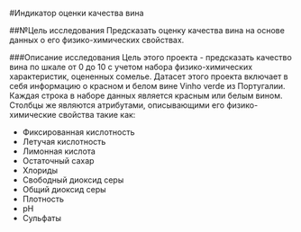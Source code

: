 #Индикатор оценки качества вина

##№Цель исследования
Предсказать оценку качества вина на основе данных о его физико-химических свойствах.

###Описание исследования
Цель этого проекта - предсказать качество вина по шкале от 0 до 10 с учетом набора физико-химических характеристик, оцененных сомелье.
Датасет этого проекта включает в себя информацию о красном и белом вине Vinho verde из Португалии. Каждая строка в наборе данных является красным или белым вином. Столбцы же являются атрибутами, описывающими 
его физико-химические свойства такие как:  
- Фиксированная кислотность
- Летучая кислотность
- Лимонная кислота
- Остаточный сахар
- Хлориды
- Свободный диоксид серы
- Общий диоксид серы
- Плотность
- рН
- Сульфаты
